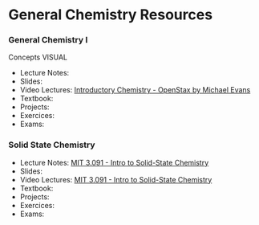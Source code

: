 # General Chemistry Resources

### General Chemistry I

 Concepts VISUAL

- Lecture Notes:
- Slides:
- Video Lectures: [Introductory Chemistry - OpenStax by Michael Evans](https://www.youtube.com/playlist?list=PLykBd3LSjfsTaaqeHEqiq6Blz4Oar7P2P)
- Textbook:
- Projects:
- Exercices:
- Exams:

### Solid State Chemistry

- Lecture Notes: [MIT 3.091 - Intro to Solid-State Chemistry](https://ocw.mit.edu/courses/materials-science-and-engineering/3-091-introduction-to-solid-state-chemistry-fall-2018/index.htm)
- Slides:
- Video Lectures: [MIT 3.091 - Intro to Solid-State Chemistry](https://www.youtube.com/playlist?list=PLUl4u3cNGP63z5HAguqleEbsICfHgDPaG)
- Textbook:
- Projects:
- Exercices:
- Exams:

